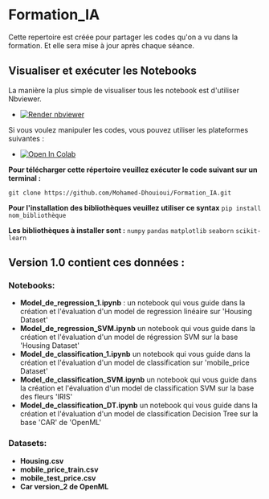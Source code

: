 # Formation_IA
Cette repertoire est créée pour partager les codes qu'on a vu dans la formation. Et elle sera mise à jour après chaque séance.
## Visualiser et exécuter les Notebooks

La manière la plus simple de visualiser tous les notebook est d'utiliser Nbviewer. 

* <a href="https://nbviewer.jupyter.org/github.com/Mohamed-Dhouioui/Formation_IA"><img src="https://raw.githubusercontent.com/jupyter/design/master/logos/Badges/nbviewer_badge.svg" alt="Render nbviewer" /></a>

Si vous voulez manipuler les codes, vous pouvez utiliser les plateformes suivantes : 

* <a href="https://colab.research.google.com/github.com/Mohamed-Dhouioui/Formation_IA" target="_parent"><img src="https://colab.research.google.com/assets/colab-badge.svg" alt="Open In Colab"/></a>

**Pour télécharger cette répertoire veuillez exécuter le code suivant sur un terminal :**

`git clone https://github.com/Mohamed-Dhouioui/Formation_IA.git`

**Pour l'installation des bibliothèques veuillez utiliser ce syntax**
`pip install nom_bibliothèque`

**Les bibliothèques à installer sont :**
`numpy`
`pandas`
`matplotlib`
`seaborn`
`scikit-learn`

## Version 1.0 contient ces données :

### Notebooks:
- **Model_de_regression_1.ipynb** : un notebook qui vous guide dans 
  la création et l'évaluation d'un model de regression linéaire sur 'Housing Dataset'
- **Model_de_regression_SVM.ipynb** un notebook qui vous guide dans 
  la création et l'évaluation d'un model de régression SVM sur la base 'Housing Dataset'
- **Model_de_classification_1.ipynb** un notebook qui vous guide dans 
  la création et l'évaluation d'un model de classification sur 'mobile_price Dataset'
- **Model_de_classification_SVM.ipynb** un notebook qui vous guide dans 
  la création et l'évaluation d'un model de classification SVM sur la base des fleurs 'IRIS'
- **Model_de_classification_DT.ipynb** un notebook qui vous guide dans 
  la création et l'évaluation d'un model de classification Decision Tree sur la base 'CAR' de 'OpenML'
### Datasets:
- **Housing.csv**
- **mobile_price_train.csv**
- **mobile_test_price.csv**
- **Car version_2 de OpenML**
